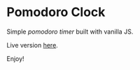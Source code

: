 # Pomodoro Clock

Simple _pomodoro timer_ built with vanilla JS.

Live version [here]('http://www.mikaelfeher.se/pomodoro/').

Enjoy!
